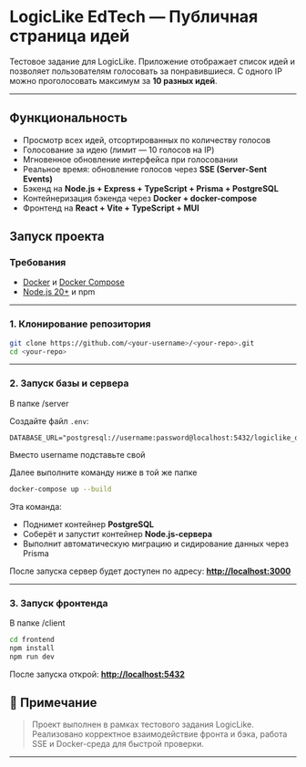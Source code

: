 # LogicLike EdTech — Публичная страница идей

Тестовое задание для LogicLike.
Приложение отображает список идей и позволяет пользователям голосовать за понравившиеся.
С одного IP можно проголосовать максимум за **10 разных идей**.

---

## Функциональность

* Просмотр всех идей, отсортированных по количеству голосов
* Голосование за идею (лимит — 10 голосов на IP)
* Мгновенное обновление интерфейса при голосовании
* Реальное время: обновление голосов через **SSE (Server-Sent Events)**
* Бэкенд на **Node.js + Express + TypeScript + Prisma + PostgreSQL**
* Контейнеризация бэкенда через **Docker + docker-compose**
* Фронтенд на **React + Vite + TypeScript + MUI**

## Запуск проекта

### Требования

* [Docker](https://www.docker.com/) и [Docker Compose](https://docs.docker.com/compose/)
* [Node.js 20+](https://nodejs.org/en/) и npm

---

### 1. Клонирование репозитория

```bash
git clone https://github.com/<your-username>/<your-repo>.git
cd <your-repo>
```

---

### 2. Запуск базы и сервера

В папке /server

Создайте файл `.env`:

```env
DATABASE_URL="postgresql://username:password@localhost:5432/logiclike_db"
```

Вместо username подставьте свой

Далее выполните команду ниже в той же папке

```bash
docker-compose up --build
```

Эта команда:

* Поднимет контейнер **PostgreSQL**
* Соберёт и запустит контейнер **Node.js-сервера**
* Выполнит автоматическую миграцию и сидирование данных через Prisma

После запуска сервер будет доступен по адресу:
 **[http://localhost:3000](http://localhost:3000)**

---

### 3. Запуск фронтенда

В папке /client

```bash
cd frontend
npm install
npm run dev
```

После запуска открой:
 **[http://localhost:5432](http://localhost:5432)**

## 💬 Примечание

> Проект выполнен в рамках тестового задания LogicLike.
> Реализовано корректное взаимодействие фронта и бэка, работа SSE и Docker-среда для быстрой проверки.

---
